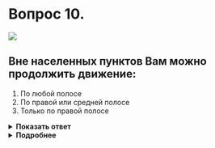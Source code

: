 # Вопрос 10.

![](https://s.drom.ru/i24228/pdd/tickets/2016/1543885501.jpg)

## Вне населенных пунктов Вам можно продолжить движение:

1. По любой полосе
2. По правой или средней полосе
3. Только по правой полосе

<details>
<summary><b>Показать ответ</b></summary>
Правильный ответ: 3
</details>
<details>
<summary><b>Подробнее</b></summary>
Действие происходит вне населённого пункта. Вам запрещено движение по другим полосам при свободной правой полосе.
(Пункт 9.4 ПДД)
</details>
